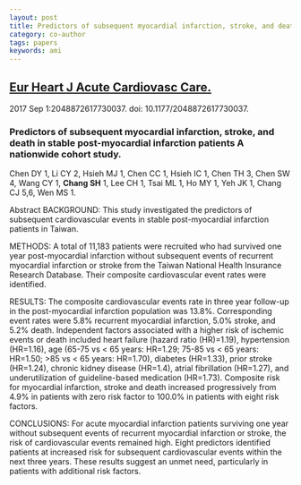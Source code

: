 ```yaml
---
layout: post
title: Predictors of subsequent myocardial infarction, stroke, and death in stable post-myocardial infarction patients.
category: co-author
tags: papers
keywords: ami
---
```

## [Eur Heart J Acute Cardiovasc Care.](https://www.ncbi.nlm.nih.gov/pubmed/28895425?dopt=Abstract)
2017 Sep 1:2048872617730037. doi: 10.1177/2048872617730037.

### Predictors of subsequent myocardial infarction, stroke, and death in stable post-myocardial infarction patients A nationwide cohort study.

Chen DY   1, Li CY   2, Hsieh MJ   1, Chen CC   1, Hsieh IC   1, Chen TH   3, Chen SW   4, Wang CY   1, **Chang SH**   1, Lee CH   1, Tsai ML   1, Ho MY   1, Yeh JK   1, Chang CJ   5,6, Wen MS   1.

Abstract
BACKGROUND:
This study investigated the predictors of subsequent cardiovascular events in stable post-myocardial infarction patients in Taiwan.

METHODS:
A total of 11,183 patients were recruited who had survived one year post-myocardial infarction without subsequent events of recurrent myocardial infarction or stroke from the Taiwan National Health Insurance Research Database. Their composite cardiovascular event rates were identified.

RESULTS:
The composite cardiovascular events rate in three year follow-up in the post-myocardial infarction population was 13.8%. Corresponding event rates were 5.8% recurrent myocardial infarction, 5.0% stroke, and 5.2% death. Independent factors associated with a higher risk of ischemic events or death included heart failure (hazard ratio (HR)=1.19), hypertension (HR=1.16), age (65-75 vs < 65 years: HR=1.29; 75-85 vs < 65 years: HR=1.50; >85 vs < 65 years: HR=1.70), diabetes (HR=1.33), prior stroke (HR=1.24), chronic kidney disease (HR=1.4), atrial fibrillation (HR=1.27), and underutilization of guideline-based medication (HR=1.73). Composite risk for myocardial infarction, stroke and death increased progressively from 4.9% in patients with zero risk factor to 100.0% in patients with eight risk factors.

CONCLUSIONS:
For acute myocardial infarction patients surviving one year without subsequent events of recurrent myocardial infarction or stroke, the risk of cardiovascular events remained high. Eight predictors identified patients at increased risk for subsequent cardiovascular events within the next three years. These results suggest an unmet need, particularly in patients with additional risk factors.
